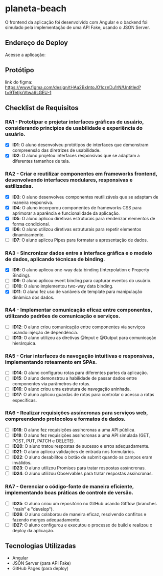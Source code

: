 # planeta-beach

O frontend da aplicação foi desenvolvido com Angular e o backend foi simulado pela implementação de uma API Fake, usando o JSON Server.

## Endereço de Deploy

Acesse a aplicação: 

## Protótipo
link do figma: https://www.figma.com/design/tHAa2BxIntoJO1cznDu1rN/Untitled?t=9TetjkrVtwa9LGEU-1


## Checklist de Requisitos

### RA1 - Prototipar e projetar interfaces gráficas de usuário, considerando princípios de usabilidade e experiência do usuário.
- [x] **ID1**: O aluno desenvolveu protótipos de interfaces que demonstram compreensão das diretrizes de usabilidade.
- [x] **ID2**: O aluno projetou interfaces responsivas que se adaptam a diferentes tamanhos de tela.

### RA2 - Criar e reutilizar componentes em frameworks frontend, desenvolvendo interfaces modulares, responsivas e estilizadas.
- [x] **ID3**: O aluno desenvolveu componentes reutilizáveis que se adaptam de maneira responsiva.
- [x] **ID4**: O aluno incorporou componentes de frameworks CSS para aprimorar a aparência e funcionalidade da aplicação.
- [x] **ID5**: O aluno aplicou diretivas estruturais para renderizar elementos de forma condicional.
- [x] **ID6**: O aluno utilizou diretivas estruturais para repetir elementos dinamicamente.
- [ ] **ID7**: O aluno aplicou Pipes para formatar a apresentação de dados.

### RA3 - Sincronizar dados entre a interface gráfica e o modelo de dados, aplicando técnicas de binding.
- [x] **ID8**: O aluno aplicou one-way data binding (Interpolation e Property Binding).
- [ ] **ID9**: O aluno aplicou event binding para capturar eventos do usuário.
- [ ] **ID10**: O aluno implementou two-way data binding.
- [x] **ID11**: O aluno fez uso de variáveis de template para manipulação dinâmica dos dados.

### RA4 - Implementar comunicação eficaz entre componentes, utilizando padrões de comunicação e serviços.
- [ ] **ID12**: O aluno criou comunicação entre componentes via serviços usando injeção de dependência.
- [ ] **ID13**: O aluno utilizou as diretivas @Input e @Output para comunicação hierárquica.

### RA5 - Criar interfaces de navegação intuitivas e responsivas, implementando roteamento em SPAs.
- [ ] **ID14**: O aluno configurou rotas para diferentes partes da aplicação.
- [ ] **ID15**: O aluno demonstrou a habilidade de passar dados entre componentes via parâmetros de rotas.
- [ ] **ID16**: O aluno criou uma estrutura de navegação aninhada.
- [ ] **ID17**: O aluno aplicou guardas de rotas para controlar o acesso a rotas específicas.

### RA6 - Realizar requisições assíncronas para serviços web, compreendendo protocolos e formatos de dados.
- [ ] **ID18**: O aluno fez requisições assíncronas a uma API pública.
- [ ] **ID19**: O aluno fez requisições assíncronas a uma API simulada (GET, POST, PUT, PATCH e DELETE).
- [ ] **ID20**: O aluno tratou respostas de sucesso e erros adequadamente.
- [ ] **ID21**: O aluno aplicou validações de entrada nos formulários.
- [ ] **ID22**: O aluno desabilitou o botão de submit quando os campos eram inválidos.
- [ ] **ID23**: O aluno utilizou Promises para tratar respostas assíncronas.
- [ ] **ID24**: O aluno utilizou Observables para tratar respostas assíncronas.

### RA7 - Gerenciar o código-fonte de maneira eficiente, implementando boas práticas de controle de versão.
- [ ] **ID25**: O aluno criou um repositório no GitHub usando Gitflow (branches "main" e "develop").
- [ ] **ID26**: O aluno colaborou de maneira eficaz, resolvendo conflitos e fazendo merges adequadamente.
- [ ] **ID27**: O aluno configurou e executou o processo de build e realizou o deploy da aplicação.

## Tecnologias Utilizadas
- Angular
- JSON Server (para API Fake)
- GitHub Pages (para deploy)

